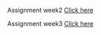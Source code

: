 
Assignment week2  [Click here]( https://mef-bda503.github.io/pj18-yildizmust/Assignment_1.html) 

Assignment week3  [Click here]( https://mef-bda503.github.io/pj18-yildizmust/Assignment_Week3.html)            
